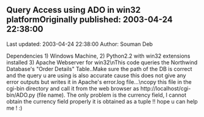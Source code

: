 ## Query Access using ADO in win32 platformOriginally published: 2003-04-24 22:38:00 
Last updated: 2003-04-24 22:38:00 
Author: Souman Deb 
 
Dependencies 1) Windows Machine, 2) Python2.2 with win32 extensions installed 3) Apache Webserver for win32\nThis code queries the Northwind Database's "Order Details" Table..Make sure the path of the DB is correct and the query u are using is also accurate cause this does not give any error outputs but writes it in Apache's error.log file...\ncopy this file in the cgi-bin directory and call it from the web browser as http://localhost/cgi-bin/ADO.py (file name). The only problem is the currency field, I cannot obtain the currency field properly it is obtained as a tuple !! hope u can help me ! :)